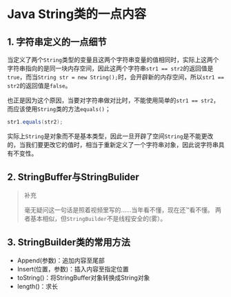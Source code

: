 # Java String类的一点内容

## 1. 字符串定义的一点细节
当定义了两个`String`类型的变量且这两个字符串变量的值相同时，实际上这两个字符串指向的是同一块内存空间，因此这两个字符串`str1 == str2`的返回值是`true`，而当`String str = new String();`时，会开辟新的内存空间，所以`str1 == str2`的返回值是`false`。

也正是因为这个原因，当要对字符串做对比时，不能使用简单的`str1 == str2`，而应该使用`String`类的方法`equals()`；

~~~java
str1.equals(str2);
~~~

实际上`String`是对象而不是基本类型，因此一旦开辟了空间`String`是不能更改的，当我们要更改它的值时，相当于重新定义了一个字符串对象，因此说字符串具有不变性。

## 2. StringBuffer与StringBulider
> 补充
> 
> 毫无疑问这一句话是照着视频里写的……当年看不懂，现在还™看不懂。
> 两者基本相似，但`StringBuilder`不是线程安全的(雾）。

## 3. StringBuilder类的常用方法
- Append(参数)：追加内容至尾部
- Insert(位置，参数)：插入内容至指定位置
- toString()：将StringBuffer对象转换成String对象
- length()：求长